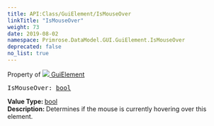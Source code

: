 ```yaml
---
title: API:Class/GuiElement/IsMouseOver
linkTitle: "IsMouseOver"
weight: 73
date: 2019-08-02
namespace: Primrose.DataModel.GUI.GuiElement.IsMouseOver
deprecated: false
no_list: true
---
```

Property of <a href="/docs/api-reference/Class/GuiElement"><img src="/icons/silk/default.png"/>&nbsp;GuiElement</a>
<pre class="method-declaration">
IsMouseOver: <a class="type" href="/docs/api-reference/System/Primitives#boolean">bool</a></pre>
<b>Value Type: </b>
<a class="type" href="/docs/api-reference/System/Primitives#boolean">bool</a>
<br/>
<b>Description: </b>
Determines if the mouse is currently hovering over this element.

